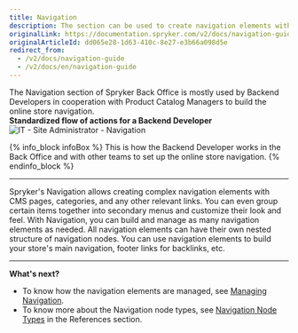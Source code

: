 ```yaml
---
title: Navigation
description: The section can be used to create navigation elements with CMS pages, categories, and other relevant links, and build a nested structure with nodes.
originalLink: https://documentation.spryker.com/v2/docs/navigation-guide
originalArticleId: dd065e28-1d63-410c-8e27-e3b66a098d5e
redirect_from:
  - /v2/docs/navigation-guide
  - /v2/docs/en/navigation-guide
---
```


The Navigation section of Spryker Back Office is mostly used by Backend Developers in cooperation with Product Catalog Managers to build the online store navigation.
</br>**Standardized flow of actions for a Backend Developer**
![IT - Site Administrator - Navigation](https://spryker.s3.eu-central-1.amazonaws.com/docs/User+Guides/Back+Office+User+Guides/Navigation/navigation-section.png) 

{% info_block infoBox %}
This is how the Backend Developer works in the Back Office and with other teams to set up the online store navigation.
{% endinfo_block %}
***
Spryker's Navigation allows creating complex navigation elements with CMS pages, categories, and any other relevant links. You can even group certain items together into secondary menus and customize their look and feel. With Navigation, you can build and manage as many navigation elements as needed. All navigation elements can have their own nested structure of navigation nodes. 
You can use navigation elements to build your store's main navigation, footer links for backlinks, etc. 
***
**What's next?**

* To know how the navigation elements are managed, see [Managing Navigation](/docs/scos/user/user-guides/{{page.version}}/back-office-user-guide/content/navigation/managing-navigation-elements.html).
* To know more about the Navigation node types, see [Navigation Node Types](/docs/scos/user/user-guides/{{page.version}}/back-office-user-guide/navigation/references/navigation-node-types.html) in the References section.

